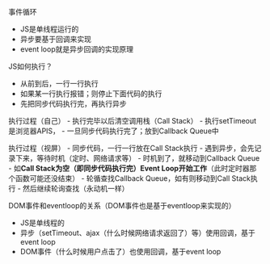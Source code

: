 事件循环
- JS是单线程运行的
- 异步要基于回调来实现
- event loop就是异步回调的实现原理

JS如何执行？
- 从前到后，一行一行执行
- 如果某一行执行报错；则停止下面代码的执行
- 先把同步代码执行完，再执行异步

执行过程（自己）
    - 执行完毕以后清空调用栈（Call Stack）
    - 执行setTimeout是浏览器APIS，
    - 一旦同步代码执行完了；放到Callback Queue中

执行过程（视屏）
    - 同步代码，一行一行放在Call Stack执行
    - 遇到异步，会先记录下来，等待时机（定时、网络请求等）
    - 时机到了，就移动到Callback Queue
    - 如**Call Stack为空（即同步代码执行完）Event Loop开始工作**（此时定时器那个函数可能还没结束）
    - 轮循查找Callback Queue，如有则移动到Call Stack执行
    - 然后继续轮询查找（永动机一样）

DOM事件和eventloop的关系（DOM事件也是基于eventloop来实现的）
- JS是单线程的
- 异步（setTimeout、ajax（什么时候网络请求返回了）等）使用回调，基于event loop
- DOM事件（什么时候用户点击了）也使用回调，基于event loop
